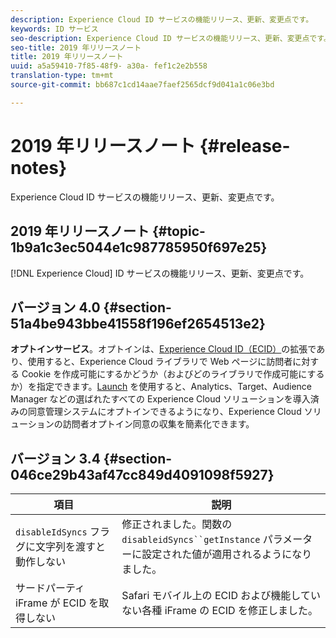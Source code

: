 ```yaml
---
description: Experience Cloud ID サービスの機能リリース、更新、変更点です。
keywords: ID サービス
seo-description: Experience Cloud ID サービスの機能リリース、更新、変更点です。
seo-title: 2019 年リリースノート
title: 2019 年リリースノート
uuid: a5a59410-7f85-48f9- a30a- fef1c2e2b558
translation-type: tm+mt
source-git-commit: bb687c1cd14aae7faef2565dcf9d041a1c06e3bd

---
```



# 2019 年リリースノート {#release-notes}

Experience Cloud ID サービスの機能リリース、更新、変更点です。

## 2019 年リリースノート {#topic-1b9a1c3ec5044e1c987785950f697e25}

[!DNL Experience Cloud] ID サービスの機能リリース、更新、変更点です。

## バージョン 4.0 {#section-51a4be943bbe41558f196ef2654513e2}

**オプトインサービス**。オプトインは、[Experience Cloud ID（ECID）](https://marketing.adobe.com/resources/help/en_US/mcvid/)の拡張であり、使用すると、Experience Cloud ライブラリで Web ページに訪問者に対する Cookie を作成可能にするかどうか（およびどのライブラリで作成可能にするか）を指定できます。[Launch](https://docs.adobelaunch.com/) を使用すると、Analytics、Target、Audience Manager などの選ばれたすべての Experience Cloud ソリューションを導入済みの同意管理システムにオプトインできるようになり、Experience Cloud ソリューションの訪問者オプトイン同意の収集を簡素化できます。

## バージョン 3.4 {#section-046ce29b43af47cc849d4091098f5927}

| 項目 | 説明 |
|---|---|
| `disableIdSyncs` フラグに文字列を渡すと動作しない | 修正されました。関数の `disableidSyncs``getInstance` パラメーターに設定された値が適用されるようになりました。 |
| サードパーティ iFrame が ECID を取得しない | Safari モバイル上の ECID および機能していない各種 iFrame の ECID を修正しました。 |

